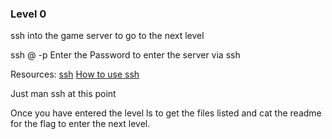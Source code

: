 ### Level 0

ssh into the game server to go to the next level

ssh <username>@<host> -p <Port>
Enter the Password to enter the server via ssh

Resources:
[ssh](https://en.wikipedia.org/wiki/Secure_Shell)
[How to use ssh](https://www.wikihow.com/Use-SSH)

Just man ssh at this point

Once you have entered the level ls to get the files listed and cat the readme for the flag to enter the next level.